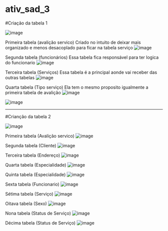 # ativ_sad_3


#Criação da tabela 1

![image](https://github.com/Matheuslira931/ativ_sad_3/assets/67758248/63c05385-bf82-4ce0-8888-f9dded74baa6)

Primeira tabela (avalição servico)
Criado no intuito de deixar mais organizado e menos desacoplado para ficar na tabela serviço
![image](https://github.com/Matheuslira931/ativ_sad_3/assets/67758248/7a1f3b54-bbcc-489f-9be1-0db2d7290eec)

Segunda tabela (funcionários)
Essa tabela fica responsável para ter logica do funcionario
![image](https://github.com/Matheuslira931/ativ_sad_3/assets/67758248/88a3c7ee-3f7e-469f-b5c7-609302d47c92)

Terceira tabela (Serviços)
Essa tabela é a principal aonde vai receber das outras tabelas
![image](https://github.com/Matheuslira931/ativ_sad_3/assets/67758248/fc0ac91b-52aa-4f01-a496-f11b39601a0f)

Quarta tabela (Tipo serviço)
Ela tem o mesmo proposito igualmente a primeira tabela de avalição 
![image](https://github.com/Matheuslira931/ativ_sad_3/assets/67758248/a9fe9f04-7783-4f0a-bfab-a5e203d0c14e)


![image](https://github.com/Matheuslira931/ativ_sad_3/assets/67758248/85a2b8df-7c6f-4b43-b5d8-c8ddf634c8df)


_______________


#Crianção da tabela 2

![image](https://github.com/Matheuslira931/ativ_sad_3/assets/88988394/9d917466-e312-4d03-ac78-370b8561fb52)

Primeira tabela (Avalição servico)
![image](https://github.com/Matheuslira931/ativ_sad_3/assets/88988394/3db645c1-7330-41f2-8f14-41396d143498)

Segunda tabela (Cliente)
![image](https://github.com/Matheuslira931/ativ_sad_3/assets/88988394/5351197e-c499-4314-84a6-6202846e6262)

Terceira tabela (Endereço)
![image](https://github.com/Matheuslira931/ativ_sad_3/assets/88988394/b5cfc664-8412-488c-9061-fc35b3a9ad4f)

Quarta tabela (Especialidade)
![image](https://github.com/Matheuslira931/ativ_sad_3/assets/88988394/6bc4a1ee-6350-482c-b0b1-9b105b56b842)

Quinta tabela (Especialidade)
![image](https://github.com/Matheuslira931/ativ_sad_3/assets/88988394/1e1512b5-083d-4541-9121-22fc6a9f2ccc)

Sexta tabela (Funcionario)
![image](https://github.com/Matheuslira931/ativ_sad_3/assets/88988394/1f3aa5c9-365b-4165-b776-c99c48b7666d)

Sétima tabela (Serviço)
![image](https://github.com/Matheuslira931/ativ_sad_3/assets/88988394/cab067ed-5c5a-4606-9572-220215a23894)

Oitava tabela (Sexo)
![image](https://github.com/Matheuslira931/ativ_sad_3/assets/88988394/6fd27f9a-8907-40bf-a164-ee525bb5768a)

Nona tabela (Status de Serviço)
![image](https://github.com/Matheuslira931/ativ_sad_3/assets/88988394/0e2b161a-0c6e-43f5-98fe-390a1fd594f7)

Décima tabela (Status de Serviço)
![image](https://github.com/Matheuslira931/ativ_sad_3/assets/88988394/ea76aadc-1208-48a9-9086-881191e037f4)





